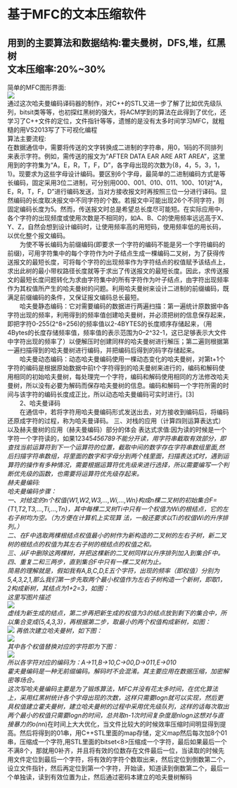 基于MFC的文本压缩软件
===========
用到的主要算法和数据结构:霍夫曼树，DFS,堆，红黑树<br>
文本压缩率:20%~30%
-----------
简单的MFC图形界面:<br>
![](http://img.blog.csdn.net/20150709180712526)<br>
   通过这次哈夫曼编码译码器的制作，对C++的STL又进一步了解了比如优先级队列，bitsit类等等，也初探红黑树的强大，将ACM学到的算法在此得到了优化，还学习了C++文件的定位，文件指针等等，遗憾的是没有太多时间学习MFC，就粗糙的用VS2013写了下可视化编程<br>
算法主要流程:<br>
   在数据通信中，需要将传送的文字转换成二进制的字符串，用0，1码的不同排列来表示字符。例如，需传送的报文为“AFTER DATA EAR ARE ART AREA”，这里用到的字符集为“A，E，R，T，F，D”，各字母出现的次数为{8，4，5，3，1，1}。现要求为这些字母设计编码。要区别6个字母，最简单的二进制编码方式是等长编码，固定采用3位二进制，可分别用000、001、010、011、100、101对“A，E，R，T，F，D”进行编码发送，当对方接收报文时再按照三位一分进行译码。显然编码的长度取决报文中不同字符的个数。若报文中可能出现26个不同字符，则固定编码长度为5。然而，传送报文时总是希望总长度尽可能短。在实际应用中，各个字符的出现频度或使用次数是不相同的，如A、B、C的使用频率远远高于X、Y、Z，自然会想到设计编码时，让使用频率高的用短码，使用频率低的用长码，以优化整个报文编码。 <br>
　　为使不等长编码为前缀编码(即要求一个字符的编码不能是另一个字符编码的前缀)，可用字符集中的每个字符作为叶子结点生成一棵编码二叉树，为了获得传送报文的最短长度，可将每个字符的出现频率作为字符结点的权值赋予该结点上，求出此树的最小带权路径长度就等于求出了传送报文的最短长度。因此，求传送报文的最短长度问题转化为求由字符集中的所有字符作为叶子结点，由字符出现频率作为其权值所产生的哈夫曼树的问题。利用哈夫曼树来设计二进制的前缀编码，既满足前缀编码的条件，又保证报文编码总长最短。 <br>
　　哈夫曼静态编码：它对需要编码的数据进行两遍扫描：第一遍统计原数据中各字符出现的频率，利用得到的频率值创建哈夫曼树，并必须把树的信息保存起来，即把字符0-255(2^8=256)的频率值以2-4BYTES的长度顺序存储起来，（用4Bytes的长度存储频率值，频率值的表示范围为0–2^32-1，这已足够表示大文件中字符出现的频率了）以便解压时创建同样的哈夫曼树进行解压；第二遍则根据第一遍扫描得到的哈夫曼树进行编码，并把编码后得到的码字存储起来。 <br>
　　哈夫曼动态编码：动态哈夫曼编码使用一棵动态变化的哈夫曼树，对第t+1个字符的编码是根据原始数据中前t个字符得到的哈夫曼树来进行的，编码和解码使用相同的初始哈夫曼树，每处理完一个字符，编码和解码使用相同的方法修改哈夫曼树，所以没有必要为解码而保存哈夫曼树的信息。编码和解码一个字符所需的时间与该字符的编码长度成正比，所以动态哈夫曼编码可实时进行。[3] <br>
　　2、哈夫曼译码 <br>
　　在通信中，若将字符用哈夫曼编码形式发送出去，对方接收到编码后，将编码还原成字符的过程，称为哈夫曼译码。 
三、对栈的应用（计算四则运算表达式）以及赫夫曼树的应用（赫夫曼编码）部分的体会 
表达式求值:因为读的时候是一个字符一个字符读的，如果12345*456789不能分开读，用字符串截取有效部分，即查找当前运算符到下一个运算符的位置，截取中间的数字存在字符串数组里面,然后扫描字符串数组，将里面的数字和字母分到两个栈里面，扫描表达式时，遇到运算符的操作有多种情况，需要根据运算符优先级来进行选择，所以需要编写一个判断优先级的函数，也需要将运算符优先级存起来。 <br>
赫夫曼编码: <br>
哈夫曼编码步骤： <br>
一、对给定的n个权值{W1,W2,W3,…,Wi,…,Wn}构成n棵二叉树的初始集合F= {T1,T2,T3,…,Ti,…,Tn}，其中每棵二叉树Ti中只有一个权值为Wi的根结点，它的左右子树均为空。（为方便在计算机上实现算 法，一般还要求以Ti的权值Wi的升序排列。） <br>
二、在F中选取两棵根结点权值最小的树作为新构造的二叉树的左右子树，新二叉树的根结点的权值为其左右子树的根结点的权值之和。 <br>
三、从F中删除这两棵树，并把这棵新的二叉树同样以升序排列加入到集合F中。 <br>
四、重复二和三两步，直到集合F中只有一棵二叉树为止。 <br>
简易的理解就是，假如我有A,B,C,D,E五个字符，出现的频率（即权值）分别为5,4,3,2,1,那么我们第一步先取两个最小权值作为左右子树构造一个新树，即取1，2构成新树，其结点为1+2=3，如图： <br>
这里写图片描述<br>
![](http://img.blog.csdn.net/20150709180539439)<br>
虚线为新生成的结点，第二步再把新生成的权值为3的结点放到剩下的集合中，所以集合变成{5,4,3,3}，再根据第二步，取最小的两个权值构成新树，如图： <br>
![](http://img.blog.csdn.net/20150709180555136)
再依次建立哈夫曼树，如下图： <br>
![](http://img.blog.csdn.net/20150709180555136)<br>
其中各个权值替换对应的字符即为下图： <br>
![](http://img.blog.csdn.net/20150709180614297)<br>
所以各字符对应的编码为：A->11,B->10,C->00,D->011,E->010 <br>
霍夫曼编码是一种无前缀编码。解码时不会混淆。其主要应用在数据压缩，加密解密等场合。<br> 
这次写哈夫曼编码主要是为了锻炼算法，MFC并没有花太多时间，在优化算法上，采用红黑树统计各个字母出现的次数，这样只需要logn就可以实现，然后更具权值建立霍夫曼树，建立哈夫曼树的过程中采用优先级队列，这样的话每次取出两个最小的权值只需要logn的时间，总共取n-1次时间复杂度是nlogn这想对与直接暴力的o(n*n)在时间上大大优化，当文件比较大的时候效率压缩时间明显得到提高。然后将得到的01串，用C++STL里面的map存储，定义map然后每次加8个01串，压缩成一个字符,用STL里面的bitset<8>压缩成一个字符，最后如果最后一个不满8个，那就用0补齐，并且将有效的位数存在文件最后一位，当读取的时候先用文件定位到最后一个字符，将有效的字符个数取出来，然后定位到倒数第二个，设立文件指针，然后再定位到第一个字符，开始读，知道读到倒数第二个，最后一个单独读，读到有效位置为止，然后通过密码本建立的哈夫曼树解码 <br>
